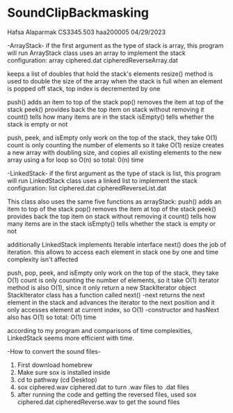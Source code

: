 # SoundClipBackmasking

Hafsa Alaparmak
CS3345.503
haa200005
04/29/2023

-ArrayStack-
if the first argument as the type of stack is array, this program will run
ArrayStack class uses an array to implement the stack
configuration: array ciphered.dat cipheredReverseArray.dat

keeps a list of doubles that hold the stack's elements
resize() method is used to double the size of the array when the stack is full
when an element is popped off stack, top index is decremented by one

push() adds an item to top of the stack
pop() removes the item at top of the stack
peek() provides back the top item on stack without removing it
count() tells how many items are in the stack
isEmpty() tells whether the stack is empty or not

push, peek, and isEmpty only work on the top of the stack, they take O(1)
count is only counting the number of elements so it take O(1)
resize creates a new array with doubling size, and copies all existing elements to the new array using a for loop so O(n)
so total: 0(n) time


-LinkedStack-
if the first argument as the type of stack is list, this program will run
LinkedStack class uses a linked list to implement the stack
configuration: list ciphered.dat cipheredReverseList.dat

This class also uses the same five functions as arrayStack:
push() adds an item to top of the stack
pop() removes the item at top of the stack
peek() provides back the top item on stack without removing it
count() tells how many items are in the stack
isEmpty() tells whether the stack is empty or not

additionally LinkedStack implements Iterable interface
next() does the job of iteration. this allows to access each element in stack one by one and time complexity isn't affected

push, pop, peek, and isEmpty only work on the top of the stack, they take O(1)
count is only counting the number of elements, so it take O(1)
iterator method is also O(1), since it only return a new StackIterator object
StackIterator class has a function called next()
-next returns the next element in the stack and advances the iterator to the next position and it only accesses element at current index, so O(1)
-constructor and hasNext also has O(1)
so total: O(1) time

according to my program and comparisons of time complexities, LinkedStack seems more efficient with time.


-How to convert the sound files-
1. First download homebrew
2. Make sure sox is installed inside
3. cd to pathway (cd Desktop)
4. sox ciphered.wav ciphered.dat to turn .wav files to .dat files
5. after running the code and getting the reversed files, used sox ciphered.dat cipheredReverse.wav to get the sound files

